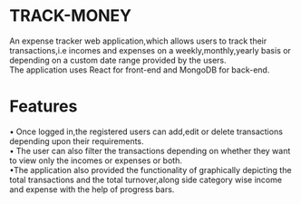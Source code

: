 # TRACK-MONEY
An expense tracker web application,which allows users to track their transactions,i.e incomes and expenses on a weekly,monthly,yearly basis or depending on a custom date range provided by the users.\
The application uses React for front-end and MongoDB for back-end.

# Features
• Once logged in,the registered users can add,edit or delete transactions depending upon their requirements.\
• The user can also filter the transactions depending on whether they want to view only the incomes or expenses or both.\
•The application also provided the functionality of graphically depicting the total transactions and the total turnover,along side category wise income and expense with the help of progress bars.
